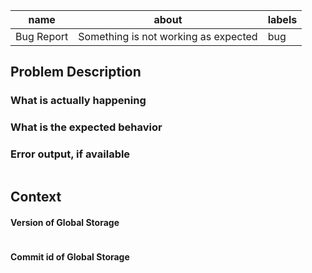 | name       | about                                | labels |
| ---------- | ------------------------------------ | ------ |
| Bug Report | Something is not working as expected | bug    |



## Problem Description

### What is actually happening



### What is the expected behavior



### Error output, if available

```

```



## Context

#### Version of Global Storage

```
```

#### Commit id of Global Storage

```
```



